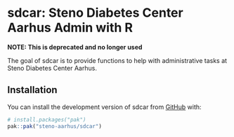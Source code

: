 # sdcar: Steno Diabetes Center Aarhus Admin with R

**NOTE: This is deprecated and no longer used**

<!-- badges: start -->

<!-- badges: end -->

The goal of sdcar is to provide functions to help with administrative
tasks at Steno Diabetes Center Aarhus.

## Installation

You can install the development version of sdcar from
[GitHub](https://github.com/) with:

``` r
# install.packages("pak")
pak::pak("steno-aarhus/sdcar")
```
